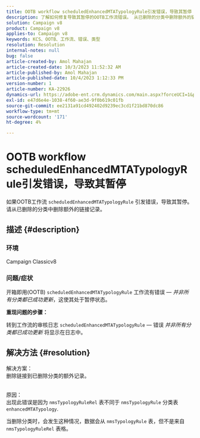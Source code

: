 ```yaml
---
title: OOTB workflow scheduledEnhancedMTATypologyRule引发错误，导致其暂停
description: 了解如何修复导致其暂停的OOTB工作流错误。 从已删除的分类中删除额外的链接记录。
solution: Campaign v8
product: Campaign v8
applies-to: Campaign v8
keywords: KCS、OOTB、工作流、错误、类型
resolution: Resolution
internal-notes: null
bug: false
article-created-by: Amol Mahajan
article-created-date: 10/3/2023 11:52:32 AM
article-published-by: Amol Mahajan
article-published-date: 10/4/2023 1:12:33 PM
version-number: 1
article-number: KA-22926
dynamics-url: https://adobe-ent.crm.dynamics.com/main.aspx?forceUCI=1&pagetype=entityrecord&etn=knowledgearticle&id=744d794f-e361-ee11-be6e-6045bd006079
exl-id: e47d6e4e-1038-4f60-ae3d-9f0b619c01fb
source-git-commit: ee2131a91cd492402d9239ec3cd1f21bd870dc86
workflow-type: tm+mt
source-wordcount: '171'
ht-degree: 4%

---
```


# OOTB workflow scheduledEnhancedMTATypologyRule引发错误，导致其暂停


如果OOTB工作流 `scheduledEnhancedMTATypologyRule` 引发错误，导致其暂停。请从已删除的分类中删除额外的链接记录。

## 描述 {#description}


### <b>环境</b>

Campaign Classicv8



### <b>问题/症状</b>

开箱即用(OOTB) `scheduledEnhancedMTATypologyRule` 工作流有错误 —  *并非所有分类都已成功更新*，这使其处于暂停状态。

<b>重现问题的步骤：</b>

转到工作流的审核日志 `scheduledEnhancedMTATypologyRule`  — 错误 *并非所有分类都已成功更新* 将显示在日志中。


## 解决方法 {#resolution}

解决方案：<br>
删除链接到已删除分类的额外记录。


<br>原因：<br>
出现此错误是因为 `nmsTypologyRuleRel` 表不同于 `nmsTypologyRule` 分类表 `enhancedMTATypology`.

当删除分类时，会发生这种情况，数据会从 `nmsTypologyRule` 表，但不是来自 `nmsTypologyRuleRel` 表格。
